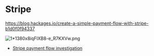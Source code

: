 # Stripe

https://blog.hackages.io/create-a-simple-payment-flow-with-stripe-b1d0f0f94337

![1*1380x8iqFlXB8-e_R7KXVw.png](https://bitbucket.org/repo/qEd965M/images/3989691234-1*1380x8iqFlXB8-e_R7KXVw.png)

- [Stripe payment flow investigation](https://teams.microsoft.com/l/file/34C0DCB7-3A0E-474D-A6FE-981A952094A2?tenantId=c3cec375-b3b6-497e-9b29-73c6c33278bd&fileType=pdf&objectUrl=https%3A%2F%2Fshopix99.sharepoint.com%2Fsites%2FJongensvanTechniek134%2FGedeelde%20documenten%2FOcean%20Premium%2FStripe%2Fstripe_investigation_usecase_op.pdf&baseUrl=https%3A%2F%2Fshopix99.sharepoint.com%2Fsites%2FJongensvanTechniek134&serviceName=teams&threadId=19:ed98c396e8644b90bc55479191ec0c28@thread.skype&groupId=38d1539d-5880-4e6d-8c1b-2153ed9bea7e)